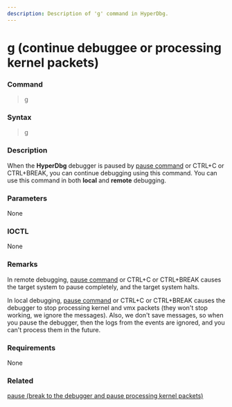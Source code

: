 ```yaml
---
description: Description of 'g' command in HyperDbg.
---
```


# g \(continue debuggee or processing kernel packets\)

### Command

> g

### Syntax

> g

### Description

When the **HyperDbg** debugger is paused by [pause command](https://docs.hyperdbg.org/commands/debugging-commands/pause) or CTRL+C or CTRL+BREAK, you can continue debugging using this command. You can use this command in both **local** and **remote** debugging.

### Parameters

None

### IOCTL

None

### Remarks

In remote debugging, [pause command](https://docs.hyperdbg.org/commands/debugging-commands/pause) or CTRL+C or CTRL+BREAK causes the target system to pause completely, and the target system halts.

In local debugging, [pause command](https://docs.hyperdbg.org/commands/debugging-commands/pause) or CTRL+C or CTRL+BREAK causes the debugger to stop processing kernel and vmx packets \(they won't stop working, we ignore the messages\). Also, we don't save messages, so when you pause the debugger, then the logs from the events are ignored, and you can't process them in the future.

### Requirements

None

### Related

[pause \(break to the debugger and pause processing kernel packets\)](https://docs.hyperdbg.org/commands/debugging-commands/pause)

